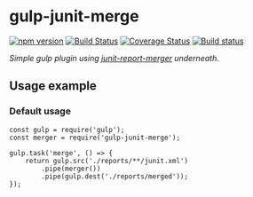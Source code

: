 # gulp-junit-merge
[![npm version](https://badge.fury.io/js/gulp-junit-merge.svg)](https://badge.fury.io/js/gulp-junit-merge)
[![Build Status](https://travis-ci.org/Morishiri/gulp-junit-merge.svg?branch=master)](https://travis-ci.org/Morishiri/gulp-junit-merge)
[![Coverage Status](https://coveralls.io/repos/github/Morishiri/gulp-junit-merge/badge.svg?branch=master)](https://coveralls.io/github/Morishiri/gulp-junit-merge?branch=master)
[![Build status](https://ci.appveyor.com/api/projects/status/tqi2iucxaaubfcus/branch/master?svg=true)](https://ci.appveyor.com/project/Morishiri/gulp-junit-merge/branch/master)

*Simple gulp plugin using [junit-report-merger](https://github.com/bhovhannes/junit-report-merger) underneath.*

## Usage example

### Default usage

```
const gulp = require('gulp');
const merger = require('gulp-junit-merge');

gulp.task('merge', () => {
    return gulp.src('./reports/**/junit.xml')
        .pipe(merger())
        .pipe(gulp.dest('./reports/merged'));
});
```
